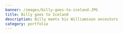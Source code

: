 ```yaml
---
banner: /images/billy-goes-to-iceland.JPG
title: Billy goes to Iceland
description: Billy meets his Williamsson ancestors
category: portfolio
---
```

